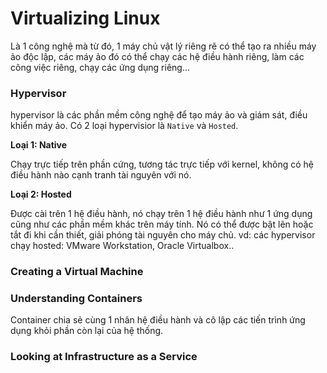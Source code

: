 # Virtualizing Linux

Là 1 công nghệ mà từ đó, 1 máy chủ vật lý riêng rẽ có thể tạo ra nhiều máy ảo độc lập, các máy ảo đó có thể chạy các hệ điều hành riêng, làm các công việc riêng, chạy các ứng dụng riêng...

### Hypervisor 

hypervisor là các phần mềm công nghệ để tạo máy ảo và giám sát, điều khiển máy ảo. Có 2 loại hypervisior là `Native` và `Hosted`. 

**Loại 1: Native**

Chạy trực tiếp trên phần cứng, tương tác trực tiếp với kernel, không có hệ điều hành nào cạnh tranh tài nguyên với nó.

**Loại 2: Hosted**

Được cài trên 1 hệ điều hành, nó chạy trên 1 hệ điều hành như 1 ứng dụng cũng như các phần mềm khác trên máy tính. Nó có thể được bật lên hoặc tắt đi khi cần thiết, giải phóng tài nguyên cho máy chủ. vd: các hypervisor chạy hosted: VMware Workstation, Oracle Virtualbox..

### Creating a Virtual Machine

### Understanding Containers

Container chia sẻ cùng 1 nhân hệ điều hành và cô lập các tiến trình ứng dụng khỏi phần còn lại của hệ thống. 

### Looking at Infrastructure as a Service



